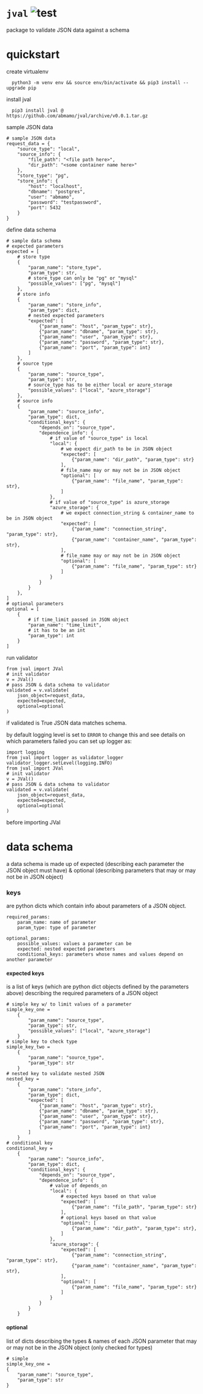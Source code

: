 # `jval` ![test](https://github.com/abmamo/jval/workflows/test/badge.svg?branch=main)
package to validate JSON data against a schema

# quickstart
create virtualenv
```
  python3 -m venv env && source env/bin/activate && pip3 install --upgrade pip
```
install jval
```
  pip3 install jval @ https://github.com/abmamo/jval/archive/v0.0.1.tar.gz
```
sample JSON data
```
# sample JSON data
request_data = {
    "source_type": "local",
    "source_info": {
        "file_path": "<file path here>",
        "dir_path": "<some container name here>"
    },
    "store_type": "pg",
    "store_info": {
        "host": "localhost",
        "dbname": "postgres",
        "user": "abmamo",
        "password": "testpassword",
        "port": 5432
    }
}
```
define data schema
```
# sample data schema
# expected parameters
expected = [
    # store type
    {
        "param_name": "store_type",
        "param_type": str,
        # store_type can only be "pg" or "mysql"
        "possible_values": ["pg", "mysql"]
    },
    # store info
    {
        "param_name": "store_info",
        "param_type": dict,
        # nested expected parameters
        "expected": [
            {"param_name": "host", "param_type": str},
            {"param_name": "dbname", "param_type": str},
            {"param_name": "user", "param_type": str},
            {"param_name": "password", "param_type": str},
            {"param_name": "port", "param_type": int}
        ]
    },
    # source type
    {
        "param_name": "source_type",
        "param_type": str,
        # source_type has to be either local or azure_storage
        "possible_values": ["local", "azure_storage"]
    },
    # source info
    {
        "param_name": "source_info",
        "param_type": dict,
        "conditional_keys": {
            "depends_on": "source_type",
            "dependence_info": {
                # if value of "source_type" is local
                "local": {
                    # we expect dir_path to be in JSON object
                    "expected": [
                        {"param_name": "dir_path", "param_type": str}
                    ],
                    # file_name may or may not be in JSON object
                    "optional": [
                        {"param_name": "file_name", "param_type": str},
                    ]
                },
                # if value of "source_type" is azure_storage
                "azure_storage": {
                    # we expect connection_string & container_name to be in JSON object
                    "expected": [
                        {"param_name": "connection_string", "param_type": str},
                        {"param_name": "container_name", "param_type": str},
                    ],
                    # file_name may or may not be in JSON object
                    "optional": [
                        {"param_name": "file_name", "param_type": str}
                    ]
                }
            }  
        }
    },
]
# optional parameters
optional = [
    {
        # if time_limit passed in JSON object
        "param_name": "time_limit",
        # it has to be an int
        "param_type": int
    }
]
```
run validator
```
from jval import JVal
# init validator
v = JVal()
# pass JSON & data schema to validator
validated = v.validate(
    json_object=request_data,
    expected=expected,
    optional=optional
)
```
if validated is True JSON data matches schema. 

by default logging level is set to `ERROR` to change this and see details on which parameters failed you can set up logger as:
```
import logging
from jval import logger as validator_logger
validator_logger.setLevel(logging.INFO)
from jval import JVal
# init validator
v = JVal()
# pass JSON & data schema to validator
validated = v.validate(
    json_object=request_data,
    expected=expected,
    optional=optional
)
```
before importing JVal

# data schema
a data schema is made up of expected (describing each parameter the JSON object must have) 
& optional (describing parameters that may or may not be in JSON object) 

### keys
are python dicts which contain info about parameters of a JSON object.
```
required_params:
    param_name: name of parameter
    param_type: type of parameter

optional_params:
    possible_values: values a parameter can be
    expected: nested expected parameters
    conditional_keys: parameters whose names and values depend on another parameter
```

#### expected keys 
is a list of keys (which are python dict objects defined by the parameters above) describing the required parameters of a JSON object
```
# simple key w/ to limit values of a parameter
simple_key_one =
    {
        "param_name": "source_type",
        "param_type": str,
        "possible_values": ["local", "azure_storage"]
    }
# simple key to check type
simple_key_two =
    {
        "param_name": "source_type",
        "param_type": str
    }
# nested key to validate nested JSON
nested_key =
    {
        "param_name": "store_info",
        "param_type": dict,
        "expected": [
            {"param_name": "host", "param_type": str},
            {"param_name": "dbname", "param_type": str},
            {"param_name": "user", "param_type": str},
            {"param_name": "password", "param_type": str},
            {"param_name": "port", "param_type": int}
        ]
    }
# conditional key
conditional_key =
    {
        "param_name": "source_info",
        "param_type": dict,
        "conditional_keys": {
            "depends_on": "source_type",
            "dependence_info": {
                # value of depends_on
                "local": {
                    # expected keys based on that value
                    "expected": [
                        {"param_name": "file_path", "param_type": str}
                    ],
                    # optional keys based on that value
                    "optional": [
                        {"param_name": "dir_path", "param_type": str},
                    ]
                },
                "azure_storage": {
                    "expected": [
                        {"param_name": "connection_string", "param_type": str},
                        {"param_name": "container_name", "param_type": str},
                    ],
                    "optional": [
                        {"param_name": "file_name", "param_type": str}
                    ]
                }
            }
        }
    }
```
#### optional 
list of dicts describing the types & names of each JSON parameter that may or may not be in the JSON object (only checked for types)
```
# simple
simple_key_one =
{
    "param_name": "source_type",
    "param_type": str
}
```
